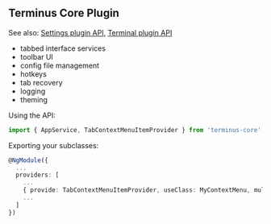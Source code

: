 Terminus Core Plugin
--------------------

See also: [Settings plugin API](./settings/), [Terminal plugin API](./terminal/)

* tabbed interface services
* toolbar UI
* config file management
* hotkeys
* tab recovery
* logging
* theming

Using the API:

```ts
import { AppService, TabContextMenuItemProvider } from 'terminus-core'
```

Exporting your subclasses:

```ts
@NgModule({
  ...
  providers: [
    ...
    { provide: TabContextMenuItemProvider, useClass: MyContextMenu, multi: true },
    ...
  ]
})
```
